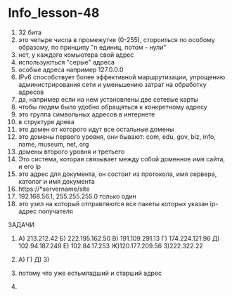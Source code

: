 # Info_lesson-48
1. 32 бита
2. это четыре числа в промежутке (0-255), стороиться по особому образому, по принципу "n единиц, потом - нули"
3. нет, у каждого комьютера свой адрес
4. используються "серые" адреса
5. особые адреса например 127.0.0.0
6. IPv6 способствует более эффективной маршрутизации, упрощению администрирования сети и уменьшению затрат на обработку адресов
7. да, например если на  нем установлены две сетевые карты
8. чтобы людям было удобно обращяться к конкретному адресу
9. это группа символьных адресов в интернете
10. в структуре древа
11. это домен от которого идут все остальные домены
12. это домены первого уровня, они бывают: com, edu, gov, biz, info, name, museum, net, org
13. домены второго уровня и третьего
14. Это система, которая связывает между собой доменное имя сайта, и его ip
15. это адрес для документа, он состоит из протокола, имя сервера,  католог и имя документа
16. https://*servername/site
17. 192.168.56.1,  255.255.255.0  только один
18. это узел на который отправляются все пакеты которых указан ip-адрес получателя

ЗАДАЧИ

1.  А) 213.212.42   Б) 222.195.162.50  В) 191.109.291.13  Г) 174.224.121.96 Д) 102.94.187.249 Е) 102.84.17.253  Ж)120.177.209.56  З)222.322.22

2.  А)  Г) Д) З)

3. потому что уже естьмладший и старший адрес
4. 
